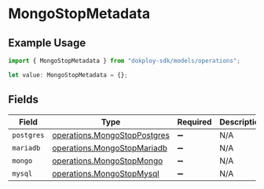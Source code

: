 # MongoStopMetadata

## Example Usage

```typescript
import { MongoStopMetadata } from "dokploy-sdk/models/operations";

let value: MongoStopMetadata = {};
```

## Fields

| Field                                                                        | Type                                                                         | Required                                                                     | Description                                                                  |
| ---------------------------------------------------------------------------- | ---------------------------------------------------------------------------- | ---------------------------------------------------------------------------- | ---------------------------------------------------------------------------- |
| `postgres`                                                                   | [operations.MongoStopPostgres](../../models/operations/mongostoppostgres.md) | :heavy_minus_sign:                                                           | N/A                                                                          |
| `mariadb`                                                                    | [operations.MongoStopMariadb](../../models/operations/mongostopmariadb.md)   | :heavy_minus_sign:                                                           | N/A                                                                          |
| `mongo`                                                                      | [operations.MongoStopMongo](../../models/operations/mongostopmongo.md)       | :heavy_minus_sign:                                                           | N/A                                                                          |
| `mysql`                                                                      | [operations.MongoStopMysql](../../models/operations/mongostopmysql.md)       | :heavy_minus_sign:                                                           | N/A                                                                          |